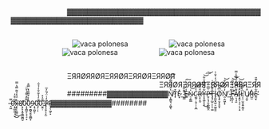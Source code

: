 ⠀⠀⠀⠀⠀⠀⠀⠀⠀⠀⠀▓▓▓▓▓▓▓▓▓▓▓▓▓▓▓▓▓▓▓▓▓▓▓▓▓▓▓▓▓▓▓▓▓▓▓▓▓▓▓▓▓▓▓▓▓▓▓▓▓▓▓▓▓▓▓▓▓▓▓▓▓▓▓▓
<br/><br/>

⠀⠀⠀⠀⠀⠀⠀⠀⠀⠀⠀⠀![vaca polonesa](https://c.tenor.com/5jpxCVc4hHgAAAAC/cow-dancing.gif)⠀⠀⠀⠀⠀⠀⠀⠀![vaca polonesa](https://c.tenor.com/5jpxCVc4hHgAAAAC/cow-dancing.gif)⠀⠀⠀⠀⠀⠀⠀⠀⠀⠀![vaca polonesa](https://c.tenor.com/5jpxCVc4hHgAAAAC/cow-dancing.gif)⠀⠀⠀⠀⠀⠀⠀⠀![vaca polonesa](https://c.tenor.com/5jpxCVc4hHgAAAAC/cow-dancing.gif)
<br/>
⠀⠀⠀⠀⠀⠀⠀⠀⠀⠀⠀⠀


⠀⠀⠀⠀⠀⠀⠀⠀⠀⠀⠀ΞЯЯØЯЯØЯΞЯЯØЯΞЯЯØЯΞЯЯØЯ ⠀⠀⠀⠀⠀⠀⠀⠀⠀⠀⠀⠀⠀⠀⠀⠀⠀⠀⠀⠀⠀⠀⠀⠀⠀⠀⠀⠀⠀ΞЯЯØЯΞЯЯØЯΞЯЯØЯΞЯЯЯΞЯЯ
⠀⠀⠀⠀⠀⠀⠀⠀⠀⠀⠀#########▓▓▓▓▓▓▓▓▓▓▓▓Ņ̸̝̻̱͉͕͖̱̔̂́̈́̿̇̏̇͘͠ͅT̷̟͒E̷͙̽_̷͔̳͌̏̇̓̕E̶͇̾̈́͋̀̈͠N̷̠̗̳̲̍͝C̴̫̰̹̣͈̦̦͎̪̔̆̌͝Ȓ̶̨̙͙̮̈́̏̕͝͠Y̵̞͓͖͕̝̯͋͊͑̈́̽̈͋͜͝͠͝Ṗ̶̱̹̖̘̩̬̲͚̺̯̅̈̇̓T̶̡̘̗̺̹͕̩̠͚̑̎͊͋͛̍I̵̡͚̮̘̲̠̠͚͈͈͑͗͂͛̎̈́̓͑̐͐Ǫ̸̧̠̮̗̥̱͙̈͆̆͘͠N̸̯̣̼͖̦̟̓̊̓͋̐̕͝_̴̟̦͕̈́F̶̛͉̪̬͔͆̈́̀̐̃̎͘͝͝A̸̜͉̘͈͌̀̿͛̒̈̿̾̿Ȋ̷̧̭͓̣̘̠̦̝͕̠̒̂͆̽̐͝Ļ̴̹̤̫̩̬͍̯̰̝́͊͊̕͘͝Ȗ̸̘̯̬͑̀R̵̺̫̽Ḙ̴̮͋͒́͗̓͊̎̕ͅ ̶̘͖̿0̷̛͙̯̲̰̼̣̘̮̓͆̀̆̒͜x̶̧̢̠̼͚̤̄͗̈́̽̉͌̿̔̿͘͜8̸̛͕̙̙̝̭̭̳̰̻̮0̵̧̧̻̫̦͉̘̠͙̿̋̽͌́̍̌̈0̵̼̟̼̻̘̬̬͚̻̟̃̾̇͒͌̐̽̿̐9̵̧͉̪̭̜͘0̴̡̛̗̣͂̑̓̔͋̐̓̉͋ͅ0̷̮͍̣͊̎̍̽3̸̡̧̱̠̖͓̫̊̒͑̈́̃̓̅4̴̨̗̹͖̗̝̄▓▓▓▓▓▓▓▓▓▓▓▓########

<br/>
